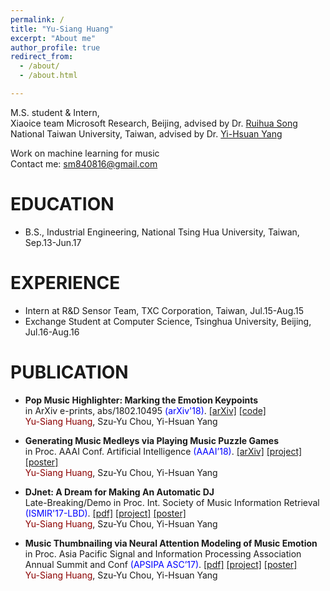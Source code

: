 ```yaml
---
permalink: /
title: "Yu-Siang Huang"
excerpt: "About me"
author_profile: true
redirect_from: 
  - /about/
  - /about.html

---
```

M.S. student & Intern, <br />
Xiaoice team Microsoft Research, Beijing, advised by Dr. [Ruihua Song](https://www.microsoft.com/en-us/research/people/rsong/) <br />
National Taiwan University, Taiwan, advised by Dr. [Yi-Hsuan Yang](http://mac.citi.sinica.edu.tw/~yang/) <br/>

Work on machine learning for music<br />
Contact me: sm840816@gmail.com

EDUCATION
======
* B.S., Industrial Engineering, National Tsing Hua University, Taiwan,  Sep.13-Jun.17

EXPERIENCE
=====
* Intern at R&D Sensor Team, TXC Corporation, Taiwan, Jul.15-Aug.15
* Exchange Student at Computer Science, Tsinghua University, Beijing,  Jul.16-Aug.16

PUBLICATION
======
* __Pop Music Highlighter: Marking the Emotion Keypoints__<br />
in ArXiv e-prints, abs/1802.10495 <span style="color:blue">(arXiv'18)</span>. [\[arXiv\]](https://arxiv.org/abs/1802.10495) [\[code\]](https://github.com/remyhuang/pop-music-highlighter/)<br />
<span style="color:darkred">Yu-Siang Huang</span>, Szu-Yu Chou, Yi-Hsuan Yang

* __Generating Music Medleys via Playing Music Puzzle Games__<br />
in Proc. AAAI Conf. Artificial Intelligence <span style="color:blue">(AAAI’18)</span>. [\[arXiv\]](https://arxiv.org/abs/1709.04384) [\[project\]](https://remyhuang.github.io/music_puzzle_game) [\[poster\]](https://remyhuang.github.io/files/huang18aaai-poster.pdf)<br />
<span style="color:darkred">Yu-Siang Huang</span>, Szu-Yu Chou, Yi-Hsuan Yang

* __DJnet: A Dream for Making An Automatic DJ__<br />
Late-Breaking/Demo in Proc. Int. Society of Music Information Retrieval <span style="color:blue">(ISMIR'17-LBD)</span>. [\[pdf\]](https://remyhuang.github.io/files/huang17ismir-lbd.pdf) [\[project\]](https://remyhuang.github.io/DJnet) [\[poster\]](https://remyhuang.github.io/files/huang17ismir-lbd-poster.pdf)<br />
<span style="color:darkred">Yu-Siang Huang</span>, Szu-Yu Chou, Yi-Hsuan Yang

* __Music Thumbnailing via Neural Attention Modeling of Music Emotion__<br />
in Proc. Asia Pacific Signal and Information Processing Association Annual Summit and Conf <span style="color:blue">(APSIPA ASC’17)</span>. [\[pdf\]](https://remyhuang.github.io/files/huang17apsipa.pdf) [\[project\]](https://remyhuang.github.io/music_thumbnailing) [\[poster\]](https://remyhuang.github.io/files/huang17apsipa-poster.pdf)<br />
<span style="color:darkred">Yu-Siang Huang</span>, Szu-Yu Chou, Yi-Hsuan Yang
